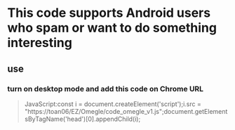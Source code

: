# This code supports Android users who spam or want to do something interesting #

## use ##
### turn on desktop mode and add this code on Chrome URL ###
>JavaScript:const i = document.createElement('script');i.src = "https://toan06/EZ/Omegle/code_omegle_v1.js";document.getElementsByTagName('head')[0].appendChild(i);
